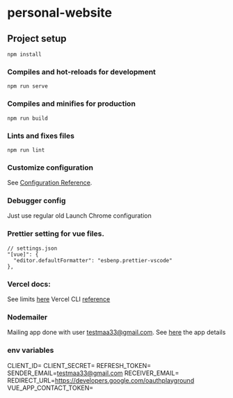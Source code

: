 # personal-website

## Project setup

```
npm install
```

### Compiles and hot-reloads for development

```
npm run serve
```

### Compiles and minifies for production

```
npm run build
```

### Lints and fixes files

```
npm run lint
```

### Customize configuration

See [Configuration Reference](https://cli.vuejs.org/config/).

### Debugger config

Just use regular old Launch Chrome configuration

### Prettier setting for vue files.

```
// settings.json
"[vue]": {
  "editor.defaultFormatter": "esbenp.prettier-vscode"
},
```

### Vercel docs:

See limits [here](https://vercel.com/docs/platform/limits#serverless-function-size)
Vercel CLI [reference](https://vercel.com/docs/cli#commands/overview/basic-usage)

### Nodemailer

Mailing app done with user testmaa33@gmail.com. See [here](https://console.developers.google.com/apis/credentials?project=send-email-from-web-form) the app details

### env variables

CLIENT_ID=
CLIENT_SECRET=
REFRESH_TOKEN=
SENDER_EMAIL=testmaa33@gmail.com
RECEIVER_EMAIL=
REDIRECT_URL=https://developers.google.com/oauthplayground
VUE_APP_CONTACT_TOKEN=
